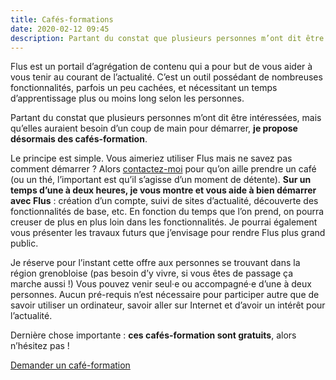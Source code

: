 ```yaml
---
title: Cafés-formations
date: 2020-02-12 09:45
description: Partant du constat que plusieurs personnes m’ont dit être intéressées, mais qu’elles auraient besoin d’un coup de main pour démarrer, je propose désormais des cafés-formation.
---
```


Flus est un portail d’agrégation de contenu qui a pour but de vous aider à vous
tenir au courant de l’actualité. C’est un outil possédant de nombreuses
fonctionnalités, parfois un peu cachées, et nécessitant un temps
d’apprentissage plus ou moins long selon les personnes.

Partant du constat que plusieurs personnes m’ont dit être intéressées, mais
qu’elles auraient besoin d’un coup de main pour démarrer, **je propose désormais
des cafés-formation**.

Le principe est simple. Vous aimeriez utiliser Flus mais ne savez pas comment
démarrer ? Alors [contactez-moi](mailto:marien@flus.io) pour qu’on aille
prendre un café (ou un thé, l’important est qu’il s’agisse d’un moment de
détente). **Sur un temps d’une à deux heures, je vous montre et vous aide à
bien démarrer avec Flus** : création d’un compte, suivi de sites d’actualité,
découverte des fonctionnalités de base, etc. En fonction du temps que l’on
prend, on pourra creuser de plus en plus loin dans les fonctionnalités. Je
pourrai également vous présenter les travaux futurs que j’envisage pour rendre
Flus plus grand public.

Je réserve pour l’instant cette offre aux personnes se trouvant dans la région
grenobloise (pas besoin d’y vivre, si vous êtes de passage ça marche aussi !)
Vous pouvez venir seul·e ou accompagné·e d’une à deux personnes. Aucun
pré-requis n’est nécessaire pour participer autre que de savoir utiliser un
ordinateur, savoir aller sur Internet et d’avoir un intérêt pour l’actualité.

Dernière chose importante : **ces cafés-formation sont gratuits**, alors
n’hésitez pas !

<p class="center">
    <a class="call-to-action" href="mailto:marien@flus.io?subject=Café-formation">
        Demander un café-formation
    </a>
</p>

